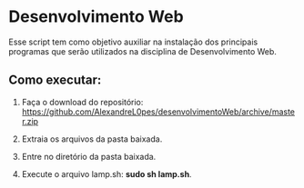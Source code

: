 # Desenvolvimento Web
Esse script tem como objetivo auxiliar na instalação dos principais programas que serão utilizados na disciplina de Desenvolvimento Web.

## Como executar:
1. Faça o download do repositório: https://github.com/AlexandreL0pes/desenvolvimentoWeb/archive/master.zip

2. Extraia os arquivos da pasta baixada.

3. Entre no diretório da pasta baixada.

4. Execute o arquivo lamp.sh: __sudo sh lamp.sh__.
